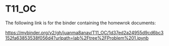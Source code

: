 # T11_OC

The following link is for the binder containing the homewrok documents:

https://mybinder.org/v2/gh/juanma8anav/T11_OC/1d37ed2a24955d9cd6bc3152fa63853538f056d4?urlpath=lab%2Ftree%2FProblem%201.ipynb
